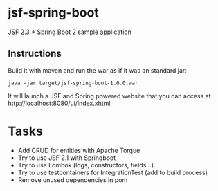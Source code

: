 # jsf-spring-boot
JSF 2.3 + Spring Boot 2 sample application

## Instructions
Build it with maven and run the war as if it was an standard jar:

`java -jar target/jsf-spring-boot-1.0.0.war`

It will launch a JSF and Spring powered website that you can access at http://localhost:8080/ui/index.xhtml

# Tasks
- Add CRUD for entities with Apache Torque
- Try to use JSF 2.1 with Springboot
- Try to use Lombok (logs, constructors, fields...)
- Try to use testcontainers for IntegrationTest (add to build process)
- Remove unused dependencies in pom
